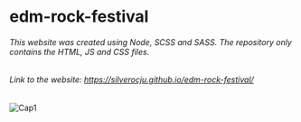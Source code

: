 # edm-rock-festival
###### This website was created using Node, SCSS and SASS. The repository only contains the HTML, JS and CSS files.
###### Link to the website: https://silverocju.github.io/edm-rock-festival/
![Cap1](capedm.png)
